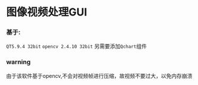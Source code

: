 # 图像视频处理GUI
### 基于:
`QT5.9.4 32bit`
`opencv 2.4.10 32bit`
另需要添加`Qchart`组件
### warning
由于该软件基于opencv,不会对视频帧进行压缩，故视频不要过大，以免内存崩溃

